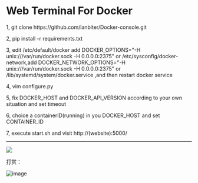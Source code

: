 <h1>Web Terminal For Docker</h1>


<p>1, git clone https://github.com/lanbiter/Docker-console.git</p>
<p>2, pip install -r requirements.txt</p>
<p>3, edit /etc/default/docker add DOCKER_OPTIONS="-H unix:///var/run/docker.sock -H 0.0.0.0:2375" or /etc/sysconfig/docker-network,add  DOCKER_NETWORK_OPTIONS="-H unix:///var/run/docker.sock -H 0.0.0.0:2375" or /lib/systemd/system/docker.service ,and then restart docker service</p>
<p>4, vim configure.py</p>
<p>5, fix DOCKER_HOST and DOCKER_API_VERSION according to your own situation and set timeout</p>
<p>6, choice a containerID(running) in you DOCKER_HOST and set CONTAINER_ID</p>
<p>7, execute start.sh and visit http://(website):5000/</p>
<hr>
<img src='static/show.png'>


打赏：


![image](https://user-images.githubusercontent.com/10483310/159258692-ba76ccea-7a96-4aac-8b28-77f9e4d3a775.png)
